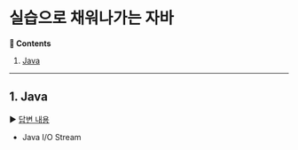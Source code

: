 # 실습으로 채워나가는 자바

**:book: Contents**
1. [Java](#1-java)
---

## 1. Java
:arrow_forward: [답변 내용](/contents/java.md)
* Java I/O Stream

  
